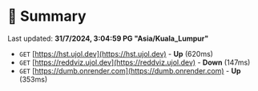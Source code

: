 # 📖 Summary
Last updated: **31/7/2024, 3:04:59 PG "Asia/Kuala_Lumpur"**

- `GET` [https://hst.ujol.dev](https://hst.ujol.dev) - **Up** (620ms)
- `GET` [https://reddviz.ujol.dev](https://reddviz.ujol.dev) - **Down** (147ms)
- `GET` [https://dumb.onrender.com](https://dumb.onrender.com) - **Up** (353ms)
